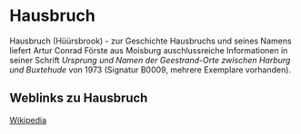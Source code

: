 # Hausbruch

Hausbruch (Hüürsbrook) - zur Geschichte Hausbruchs und seines Namens liefert Artur Conrad Förste aus Moisburg auschlussreiche Informationen in seiner Schrift *Ursprung und Namen der Geestrand-Orte zwischen Harburg und Buxtehude* von 1973 (Signatur B0009, mehrere Exemplare vorhanden).



## Weblinks zu Hausbruch
[Wikipedia](https://de.wikipedia.org/wiki/Hamburg-Hausbruch)
